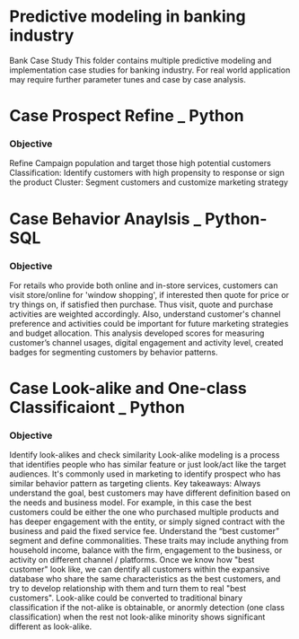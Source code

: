 # Predictive modeling in banking industry
Bank Case Study
This folder contains multiple predictive modeling and implementation case studies for banking industry. 
For real world application may require further parameter tunes and case by case analysis.

# Case Prospect Refine _ Python
### Objective
Refine Campaign population and target those high potential customers
Classification: Identify customers with high propensity to response or sign the product
Cluster: Segment customers and customize marketing strategy

# Case Behavior Anaylsis _ Python-SQL
### Objective
For retails who provide both online and in-store services, customers can visit store/online for 'window shopping', if interested then quote for price or try things on, if satisfied then purchase. Thus visit, quote and purchase activities are weighted accordingly. Also, understand customer's channel preference and activities could be important for future marketing strategies and budget allocation. This analysis developed scores for measuring customer’s channel usages, digital engagement and activity level, created badges for segmenting customers by behavior patterns.

# Case Look-alike and One-class Classificaiont _ Python
### Objective
Identify look-alikes and check similarity
Look-alike modeling is a process that identifies people who has similar feature or just look/act like the target audiences. It's commonly used in marketing to identify prospect who has similar behavior pattern as targeting clients.
Key takeaways:
Always understand the goal, best customers may have different definition based on the needs and business model. For example, in this case the best customers could be either the one who purchased multiple products and has deeper engagement with the entity, or simply signed contract with the business and paid the fixed service fee.
Understand the “best customer” segment and define commonalities. These traits may include anything from household income, balance with the firm, engagement to the business, or activity on different channel / platforms.
Once we know how "best customer" look like, we can dentify all customers within the expansive database who share the same characteristics as the best customers, and try to develop relationship with them and turn them to real "best customers".
Look-alike could be converted to traditional binary classification if the not-alike is obtainable, or anormly detection (one class classification) when the rest not look-alike minority shows significant different as look-alike.
